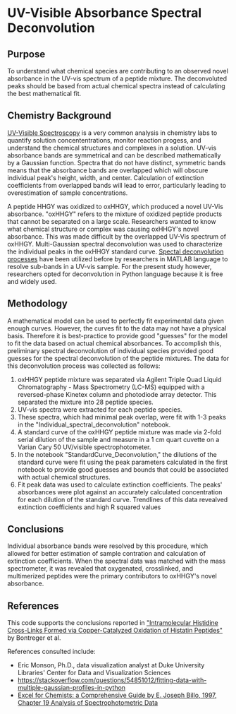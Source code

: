 # UV-Visible Absorbance Spectral Deconvolution

## Purpose
To understand what chemical species are contributing to an observed novel absorbance in the UV-vis spectrum of a peptide mixture. The deconvoluted peaks should be based from actual chemical spectra instead of calculating the best mathematical fit.
## Chemistry Background
[UV-Visible Spectroscopy](https://chem.libretexts.org/Bookshelves/Analytical_Chemistry/Physical_Methods_in_Chemistry_and_Nano_Science_(Barron)/04%3A_Chemical_Speciation/4.04%3A_UV-Visible_Spectroscopy) is a very common analysis in chemistry labs to quantify solution concententrations, monitor reaction progess, and understand the chemical structures and complexes in a solution. UV-vis absorbance bands are symmetrical and can be described mathematically by a Gaussian function. Spectra that do not have distinct, symmetric bands means that the absorbance bands are overlapped which will obscure individual peak's height, width, and center. Calculation of extinction coefficients from overlapped bands will lead to error, particularly leading to overestimation of sample concentrations. 

A peptide HHGY was oxidized to oxHHGY, which produced a novel UV-Vis absorbance. "oxHHGY" refers to the mixture of oxidized peptide products that cannot be separated on a large scale. Researchers wanted to know what chemical structure or complex was causing oxHHGY's novel absorbance. This was made difficult by the overlapped UV-Vis spectrum of oxHHGY. Multi-Gaussian spectral deconvolution was used to characterize the individual peaks  in the oxHHGY standard curve. [Spectal deconvolution processes](https://www.sciencedirect.com/science/article/pii/S1386142514018836) have been utilized before by researchers in MATLAB language to resolve sub-bands in a UV-vis sample. For the present study however, researchers opted for deconvolution in Python language because it is free and widely used.
## Methodology
A mathematical model can be used to perfectly fit experimental data given enough curves. However, the curves fit to the data may not have a physical basis. Therefore it is best-practice to provide good "guesses" for the model to fit the data based on actual chemical absorbances. To accomplish this, preliminary spectral deconvolution of individual species provided good guesses for the spectral deconvolution of the peptide mixtures. The data for this deconvolution process was collected as follows:

1. oxHHGY peptide mixture was separated via Agilent Triple Quad Liquid Chromatography - Mass Spectrometry (LC-MS) equipped with a reversed-phase Kinetex column and photodiode array detector. This separated the mixture into 28 peptide species.
2. UV-vis spectra were extracted for each peptide species.
3. These spectra, which had minimal peak overlap, were fit with 1-3 peaks in the "Individual_spectral_deconvolution" notebook.
4. A standard curve of the oxHHGY peptide mixture was made via 2-fold serial dilution of the sample and measure in a 1 cm quart cuvette on a Varian Cary 50 UV/visible spectrophotometer.
5. In the notebook "StandardCurve_Deconvolution," the dilutions of the standard curve were fit using the peak parameters calculated in the first notebook to provide good guesses and bounds that could be associated with actual chemical structures.
6. Fit peak data was used to calculate extinction coefficients. The peaks' absorbances were plot against an accurately calculated concentration for each dilution of the standard curve. Trendlines of this data revealved extinction coefficients and high R squared values


## Conclusions
Individual absorbance bands were resolved by this procedure, which allowed for better estimation of sample contration and calculation of extinction coefficients. When the spectral data was matched with the mass spectrometer, it was revealed that oxygenated, crosslinked, and multimerized peptides were the primary contributors to oxHHGY's novel absorbance.
## References
This code supports the conclusions reported in ["Intramolecular Histidine Cross-Links Formed via Copper-Catalyzed Oxidation of Histatin Peptides"](https://pubs.acs.org/doi/10.1021/jacs.5c01363) by Bontreger et al.

References consulted include:
-  Eric Monson, Ph.D., data visualization analyst at Duke University Libraries' Center for Data and Visualization Sciences
- https://stackoverflow.com/questions/54851012/fitting-data-with-multiple-gaussian-profiles-in-python
- [Excel for Chemists: a Comprehensive Guide by E. Joseph Billo, 1997, Chapter 19 Analysis of Spectrophotometric Data](https://afitch.sites.luc.edu/Articles/DeLevie%20Deconvolution%20spectra%20excel.pdf)
